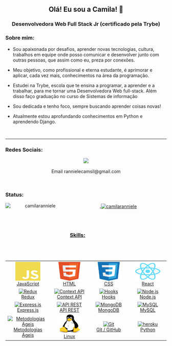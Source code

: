 <h2 align="center">Olá! Eu sou a Camila! 👋</h2>


<h3 align="center">Desenvolvedora Web Full Stack Jr (certificado pela Trybe)</h3>

### Sobre mim:

- <p>Sou apaixonada por desafios, aprender novas tecnologias, cultura, trabalhos em equipe onde posso comunicar e desenvolver junto com outras pessoas, que assim como eu, preza por conexões.</p>
- <p>Meu objetivo, como profissional e eterna estudante, é aprimorar e aplicar, cada vez mais, conhecimentos na área da programação.</p>
- <p>Estudei na Trybe, escola que te ensina a programar, a aprender e a trabalhar, para me tornar uma Desenvolvedora Web full-stack. Além disso faço graduação no curso de Sistemas de informação</p>
- <p>Sou dedicada e tenho foco, sempre buscando aprender coisas novas!</p>
- <p>Atualmente estou aprofundando conhecimentos em Python e aprendendo Django.</p>
<br>

------------------
### Redes Sociais:
 
<section align="center"> 
  <a href="https://www.linkedin.com/in/camila-ranniele" target="_blank"><img src="https://img.shields.io/badge/-LinkedIn-%230077B5?style=for-the-badge&logo=linkedin&logoColor=white" target="_blank"></a>
</section>

<p align="center">Email rannielecamsil@gmail.com</p>
<br>

### Status:
<section align="center">
  <a href="https://github.com/camilaranniele/">
  <p><p><img align="left" height="180px" width="40%" src="https://github-readme-stats.vercel.app/api/top-langs?username=camilaranniele&show_icons=true&locale=en&layout=compact&theme=dracula" alt="camilaranniele" /></p>

<p>&nbsp;<img align="center" height="180px" width="50%" src="https://github-readme-stats.vercel.app/api?username=camilaranniele&show_icons=true&locale=en&theme=dracula&count_private=true" alt="camilaranniele" /></p></p>
  </section>

<br><br>

### Skills:
  
<table align="center">
 <tr>
  <td align="center" width="180">   
   <img align="center" alt="Js" height="60" width="80" src="https://raw.githubusercontent.com/devicons/devicon/master/icons/javascript/javascript-plain.svg"></img><br>JavaScript
  </td> 
  <td align="center" width="180">   
   <img align="center" alt="HTML" height="60" width="80" src="https://raw.githubusercontent.com/devicons/devicon/master/icons/html5/html5-original.svg"></img><br>HTML
  </td>
  <td align="center" width="180">   
   <img align="center" alt="CSS" height="60" width="80" src="https://raw.githubusercontent.com/devicons/devicon/master/icons/css3/css3-original.svg"></img>
  <br>CSS
  </td>
  </td>
  <td align="center" width="180">   
   <img align="center" alt="React" height="60" width="80" src="https://raw.githubusercontent.com/devicons/devicon/master/icons/react/react-original.svg"></img><br>React
  </td>
 </tr>
 
  <tr>
  <td align="center" width="180">   
   <img align="center" alt="Redux" height="60" width="60" src="https://cdn.iconscout.com/icon/free/png-256/redux-283024.png"></img><br>Redux
  </td> 
  <td align="center" width="180">   
   <img align="center" alt="Context API" height="70" width="70" src="https://img.icons8.com/nolan/512/react-native.png"></img><br>Context API
  </td>
  <td align="center" width="180">   
   <img align="center" alt="Hooks" height="60" width="60" src="https://img.icons8.com/office/480/000000/react.png"></img><br>Hooks
  </td>
  </td>
  <td align="center" width="180">   
   <img align="center" alt="Node.js" height="60" width="80" src="https://upload.wikimedia.org/wikipedia/commons/thumb/d/d9/Node.js_logo.svg/1280px-Node.js_logo.svg.png"></img><br>Node.js
  </td>
 </tr>
   
 <tr>
  <td align="center" width="180">   
   <img align="center" alt="Express.js" height="60" width="60" src="https://cdn.iconscout.com/icon/free/png-256/node-js-1174925.png"></img><br>Express.js
  </td> 
  <td align="center" width="180">   
   <img align="center" alt="API REST" height="60" width="80" src="https://bitvoice.com.br/logon.png"></img><br>API REST
  </td>
  <td align="center" width="180">   
   <img align="center" alt="MongoDB" height="60" width="60" src="https://img.icons8.com/color/144/000000/mongodb.png"></img><br>MongoDB
  </td>
  </td>
  <td align="center" width="180">   
   <img align="center" alt="MySQL" height="75" width="75" src="https://img.icons8.com/fluency/144/000000/mysql-logo.png"></img><br>MySQL
  </td>
 </tr>
 
 <tr>
  <td align="center" width="180">   
   <img align="center" alt="Metodologias Ágeis" height="60" width="60" src="https://img.icons8.com/external-sketchy-juicy-fish/144/000000/external-agile-agile-development-sketchy-sketchy-juicy-fish-2.png"></img><br>Metodologias Ágeis
  </td> 
  <td align="center" width="180">   
   <img align="center" alt="Linux" height="60" width="80" src="https://raw.githubusercontent.com/devicons/devicon/master/icons/linux/linux-original.svg"></img><br>Linux
  </td>
  <td align="center" width="180">   
   <img align="center" alt="Git" height="60" width="80" src="https://www.vectorlogo.zone/logos/git-scm/git-scm-icon.svg"></img><br>Git / GitHub 
  </td>
  </td>
  <td align="center" width="180">
   <img align="center" alt="heroku" height="60" width="60" src="https://upload.wikimedia.org/wikipedia/commons/thumb/c/c3/Python-logo-notext.svg/800px-Python-logo-notext.svg.png"></img><br>Python 
     </td>
 </tr>
</table>
<br><br>
